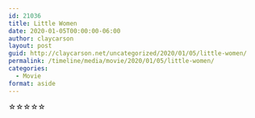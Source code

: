 ```yaml
---
id: 21036
title: Little Women
date: 2020-01-05T00:00:00-06:00
author: claycarson
layout: post
guid: http://claycarson.net/uncategorized/2020/01/05/little-women/
permalink: /timeline/media/movie/2020/01/05/little-women/
categories:
  - Movie
format: aside
---
```

<div class="media-details"></div>

<div class="media-creator"></div>

<div class="media-rating">☆☆☆☆☆</div>